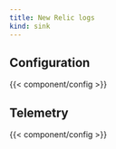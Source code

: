 ```yaml
---
title: New Relic logs
kind: sink
---
```


## Configuration

{{< component/config >}}

## Telemetry

{{< component/config >}}

